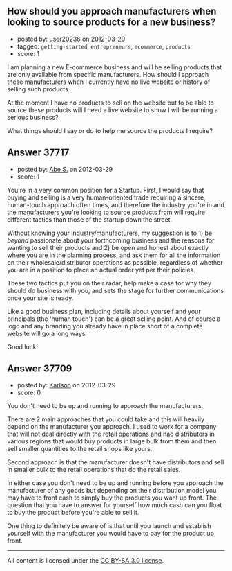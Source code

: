 ## How should you approach manufacturers when looking to source products for a new business?

- posted by: [user20236](https://stackexchange.com/users/-1/17236-user20236) on 2012-03-29
- tagged: `getting-started`, `entrepreneurs`, `ecommerce`, `products`
- score: 1

I am planning a new E-commerce business and will be selling products that are only available from specific manufacturers. How should I approach these manufacturers when I currently have no live website or history of selling such products.

At the moment I have no products to sell on the website but to be able to source these products will I need a live website to show I will be running a serious business?

What things should I say or do to help me source the products I require?


## Answer 37717

- posted by: [Abe S.](https://stackexchange.com/users/-1/15559-abe-s) on 2012-03-29
- score: 1

You're in a very common position for a Startup. First, I would say that buying and selling is a very human-oriented trade requiring a sincere, human-touch approach often times, and therefore the industry you're in and the manufacturers you're looking to source products from will require different tactics than those of the startup down the street. 

Without knowing your industry/manufacturers, my suggestion is to 1) be *beyond* passionate about your forthcoming business and the reasons for wanting to sell their products and 2) be open and honest about exactly where you are in the planning process, and ask them for all the information on their wholesale/distributor operations as possible, regardless of whether you are in a position to place an actual order yet per their policies. 

These two tactics put you on their radar, help make a case for why they should do business with you, and sets the stage for further communications once your site is ready. 

Like a good business plan, including details about yourself and your principals (the 'human touch') can be a great selling point. And of course a logo and any branding you already have in place short of a complete website will go a long ways. 

Good luck!


## Answer 37709

- posted by: [Karlson](https://stackexchange.com/users/-1/15252-karlson) on 2012-03-29
- score: 0

You don't need to be up and running to approach the manufacturers.

There are 2 main approaches that you could take and this will heavily depend on the manufacturer you approach.  I used to work for a company that will not deal directly with the retail operations and had distributors in various regions that would buy products in large bulk from them and then sell smaller quantities to the retail shops like yours.

Second approach is that the manufacturer doesn't have distributors and sell in smaller bulk to the retail operations that do the retail sales.

In either case you don't need to be up and running before you approach the manufacturer of any goods but depending on their distribution model you may have to front cash to simply buy the products you want up front.  The question that you have to answer for yourself how much cash can you float to buy the product before you're able to sell it.

One thing to definitely be aware of is that until you launch and establish yourself with the manufacturer you would have to pay for the product up front.



---

All content is licensed under the [CC BY-SA 3.0 license](https://creativecommons.org/licenses/by-sa/3.0/).
